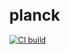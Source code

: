 # planck

[![CI build](https://github.com/jslee02/planck/actions/workflows/ci-build.yml/badge.svg)](https://github.com/jslee02/planck/actions/workflows/ci-build.yml)
